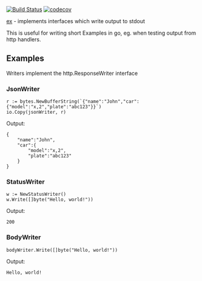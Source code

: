 [![Build Status](https://travis-ci.org/gregoryv/ex.svg?branch=master)](https://travis-ci.org/gregoryv/ex)
[![codecov](https://codecov.io/gh/gregoryv/ex/branch/master/graph/badge.svg)](https://codecov.io/gh/gregoryv/ex)

[ex](https://godoc.org/github.com/gregoryv/ex) - implements interfaces which write output to stdout

This is useful for writing short Examples in go, eg. when testing output
from http handlers.

## Examples

Writers implement the http.ResponseWriter interface

### JsonWriter

    r := bytes.NewBufferString(`{"name":"John","car":{"model":"x,2","plate":"abc123"}}`)
	io.Copy(jsonWriter, r)
	
Output:

    {
        "name":"John",
        "car":{
            "model":"x,2",
            "plate":"abc123"
        }
    }


### StatusWriter

    w := NewStatusWriter()
    w.Write([]byte("Hello, world!"))
	
Output:

    200
	
	
### BodyWriter

    bodyWriter.Write([]byte("Hello, world!"))
	
Output:

    Hello, world!
	
	

